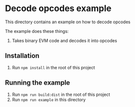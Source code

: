 # Decode opcodes example

This directory contains an example on how to decode opcodes

The example does these things:

1. Takes binary EVM code and decodes it into opcodes


## Installation

1. Run `npm install` in the root of this project

## Running the example

1. Run `npm run build:dist` in the root of this project
1. Run `npm run example` in this directory
